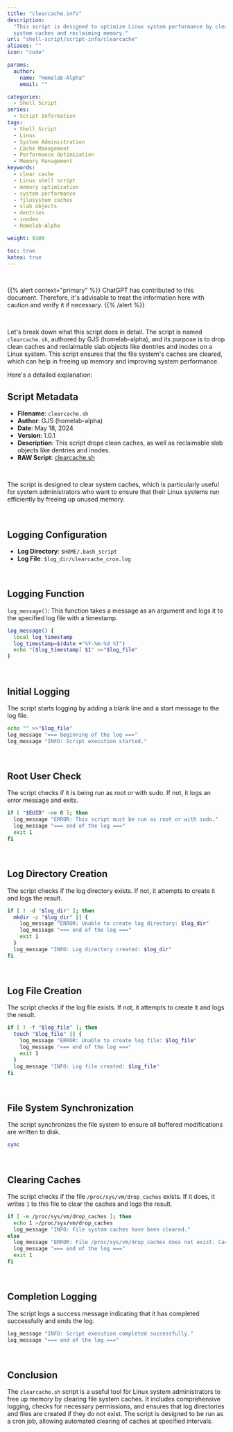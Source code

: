```yaml
---
title: "clearcache.info"
description:
  "This script is designed to optimize Linux system performance by clearing file
  system caches and reclaiming memory."
url: "shell-script/script-info/clearcache"
aliases: ""
icon: "code"

params:
  author:
    name: "Homelab-Alpha"
    email: ""

categories:
  - Shell Script
series:
  - Script Information
tags:
  - Shell Script
  - Linux
  - System Administration
  - Cache Management
  - Performance Optimization
  - Memory Management
keywords:
  - clear cache
  - Linux shell script
  - memory optimization
  - system performance
  - filesystem caches
  - slab objects
  - dentries
  - inodes
  - Homelab-Alpha

weight: 9100

toc: true
katex: true
---
```


<br />

{{% alert context="primary" %}}
ChatGPT has contributed to this document. Therefore, it's advisable to treat the
information here with caution and verify it if necessary. {{% /alert %}}

<br />

Let's break down what this script does in detail. The script is named
`clearcache.sh`, authored by GJS (homelab-alpha), and its purpose is to drop
clean caches and reclaimable slab objects like dentries and inodes on a Linux
system. This script ensures that the file system's caches are cleared, which can
help in freeing up memory and improving system performance.

Here's a detailed explanation:

## Script Metadata

- **Filename**: `clearcache.sh`
- **Author**: GJS (homelab-alpha)
- **Date**: May 18, 2024
- **Version**: 1.0.1
- **Description**: This script drops clean caches, as well as reclaimable slab
  objects like dentries and inodes.
- **RAW Script**: [clearcache.sh]

<br />

The script is designed to clear system caches, which is particularly useful for
system administrators who want to ensure that their Linux systems run
efficiently by freeing up unused memory.

<br />

## Logging Configuration

- **Log Directory**: `$HOME/.bash_script`
- **Log File**: `$log_dir/clearcache_cron.log`

<br />

## Logging Function

`log_message()`: This function takes a message as an argument and logs it to the
specified log file with a timestamp.

```bash
log_message() {
  local log_timestamp
  log_timestamp=$(date +"%Y-%m-%d %T")
  echo "[$log_timestamp] $1" >>"$log_file"
}
```

<br />

## Initial Logging

The script starts logging by adding a blank line and a start message to the log
file.

```bash
echo "" >>"$log_file"
log_message "=== beginning of the log ==="
log_message "INFO: Script execution started."
```

<br />

## Root User Check

The script checks if it is being run as root or with sudo. If not, it logs an
error message and exits.

```bash
if [ "$EUID" -ne 0 ]; then
  log_message "ERROR: This script must be run as root or with sudo."
  log_message "=== end of the log ==="
  exit 1
fi
```

<br />

## Log Directory Creation

The script checks if the log directory exists. If not, it attempts to create it
and logs the result.

```bash
if [ ! -d "$log_dir" ]; then
  mkdir -p "$log_dir" || {
    log_message "ERROR: Unable to create log directory: $log_dir"
    log_message "=== end of the log ==="
    exit 1
  }
  log_message "INFO: Log directory created: $log_dir"
fi
```

<br />

## Log File Creation

The script checks if the log file exists. If not, it attempts to create it and
logs the result.

```bash
if [ ! -f "$log_file" ]; then
  touch "$log_file" || {
    log_message "ERROR: Unable to create log file: $log_file"
    log_message "=== end of the log ==="
    exit 1
  }
  log_message "INFO: Log file created: $log_file"
fi
```

<br />

## File System Synchronization

The script synchronizes the file system to ensure all buffered modifications are
written to disk.

```bash
sync
```

<br />

## Clearing Caches

The script checks if the file `/proc/sys/vm/drop_caches` exists. If it does, it
writes `1` to this file to clear the caches and logs the result.

```bash
if [ -e /proc/sys/vm/drop_caches ]; then
  echo 1 >/proc/sys/vm/drop_caches
  log_message "INFO: File system caches have been cleared."
else
  log_message "ERROR: File /proc/sys/vm/drop_caches does not exist. Cache clearing failed."
  log_message "=== end of the log ==="
  exit 1
fi
```

<br />

## Completion Logging

The script logs a success message indicating that it has completed successfully
and ends the log.

```bash
log_message "INFO: Script execution completed successfully."
log_message "=== end of the log ==="
```

<br />

## Conclusion

The `clearcache.sh` script is a useful tool for Linux system administrators to
free up memory by clearing file system caches. It includes comprehensive
logging, checks for necessary permissions, and ensures that log directories and
files are created if they do not exist. The script is designed to be run as a
cron job, allowing automated clearing of caches at specified intervals.

[clearcache.sh]:
  https://raw.githubusercontent.com/homelab-alpha/shell-script/main/scripts/clearcache.sh
